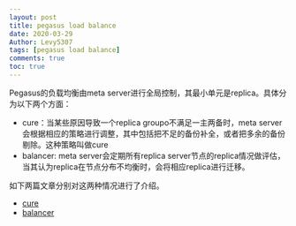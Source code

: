 ```yaml
---
layout: post
title: pegasus load balance
date: 2020-03-29
Author: Levy5307
tags: [pegasus load balance]
comments: true
toc: true
---
```


Pegasus的负载均衡由meta server进行全局控制，其最小单元是replica。具体分为以下两个方面：

* cure：当某些原因导致一个replica groupo不满足一主两备时，meta server会根据相应的策略进行调整，其中包括把不足的备份补全，或者把多余的备份剔除。这种策略叫做cure
* balancer: meta server会定期所有replica server节点的replica情况做评估，当其认为replica在节点分布不均衡时，会将相应replica进行迁移。

如下两篇文章分别对这两种情况进行了介绍。

* [cure]()
* [balancer](https://levy5307.github.io/blog/pegasus-balancer/)
